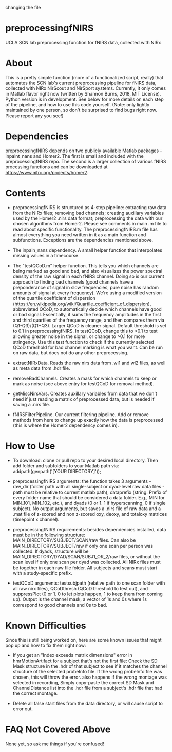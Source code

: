 changing the file

# preprocessingfNIRS
UCLA SCN lab preprocessing function for fNIRS data, collected with NIRx 

# About 
This is a pretty simple function (more of a functionalized script, really) that automates the SCN lab's current preprocessing pipeline for fNIRS data, collected with NIRx NirScout and NirSport systems. Currently, it only comes in Matlab flavor right now (written by Shannon Burns, 2018, MIT License). Python version is in development. See below for more details on each step of the pipeline, and how to use this code yourself. (Note: only lightly maintained by one person, so don't be surprised to find bugs right now. Please report any you see!)

# Dependencies
preprocessingfNIRS depends on two publicly available Matlab packages - inpaint_nans and Homer2. The first is small and included with the preprocessingfNIRS repo. The second is a larger collection of various fNIRS processing functions and can be downloaded at https://www.nitrc.org/projects/homer2.

# Contents
- preprocessingfNIRS is structured as 4-step pipeline: extracting raw data from the NIRx files; removing bad channels; creating auxillary variables used by the Homer2 .nirs data format; preprocessing the data with our chosen algorithms from Homer2. Please see comments in main .m file to read about specific functionality. The preprocessingfNIRS.m file has almost everything you need written in it as a main function and subfunctions. Exceptions are the dependencies mentioned above. 

- The inpain_nans dependency. A small helper function that interpolates missing values in a timecourse. 

- The "testQCoD.m" helper function. This tells you which channels are being marked as good and bad, and also visualizes the power spectral density of the raw signal in each fNIRS channel. Doing so is our current approach to finding bad channels (good channels have a preponderance of signal in slow frequencies, pure noise has random amounts of signal at every frequency). We're using a modified version of the quartile coefficient of dispersion (https://en.wikipedia.org/wiki/Quartile_coefficient_of_dispersion), abbreviated QCoD, to automatically decide which channels have good or bad signal. Essentially, it sums the frequency amplitudes in the first and third quartiles of the frequency range, and then compares them via (Q1-Q3)/(Q1+Q3). Larger QCoD is cleaner signal. Default threshold is set to 0.1 in preprocessingfNIRS. In testQCoD, change this to <0.1 to test allowing greater noise in the signal, or change to >0.1 for more stringency. Use this test function to check if the currently selected QCoD threshold for bad channel marking is what you want. Can be run on raw data, but does not do any other preprocessing. 

- extractNIRxData. Reads the raw nirs data from .wl1 and wl2 files, as well as meta data from .hdr file. 

- removeBadChannels. Creates a mask for which channels to keep or mark as noise (see above entry for testQCoD for removal method).

- getMiscNirsVars. Creates auxillary variables from data that we don't need if just reading a matrix of preprocessed data, but is needed if saving a .nirs file. 

- fNIRSFilterPipeline. Our current filtering pipeline. Add or remove methods from here to change up exactly how the data is preprocessed (this is where the Homer2 dependency comes in). 

# How to Use
- To download: clone or pull repo to your desired local directory. Then add folder and subfolders to your Matlab path via: 
addpath(genpath('[YOUR DIRECTORY]'));

- preprocessingfNIRS arguments: the function takes 3 arguments - raw_dir (folder path with all single-subject or dyad-level raw data files - path must be relative to current matlab path), dataprefix (string. Prefix of every folder name that should be considered a data folder. E.g., MIN for MIN_101, MIN_102, etc.), and dyads (0 or 1. 1 if hyperscanning, 0 if single subject). No output arguments, but saves a .nirs file of raw data and a .mat file of z-scored and non z-scored oxy, deoxy, and totaloxy matrices (timepoint x channel).

- preprocessingfNIRS requirements: besides dependencies installed, data must be in the following structure: MAIN_DIRECTORY/SUBJECT/SCAN/raw files. Can also be MAIN_DIRECTORY/SUBJECT/raw if only one scan per person was collected. If dyads, structure will be MAIN_DIRECTORY/DYAD/SCAN/SUBJ1_OR_2/raw files, or without the scan level if only one scan per dyad was collected. All NIRx files must be together in each raw file folder. All subjects and scans must start with a study-specific prefix.

- testQCoD arguments: testsubjpath (relative path to one scan folder with all raw nirx files), QCoDthresh (QCoD threshold to test out), and suppressPlot (0 or 1. 0 to let plots happen, 1 to keep them from coming up). Output is the channel mask, a vector of 1s and 0s where 1s correspond to good channels and 0s to bad. 

# Known Difficulties
Since this is still being worked on, here are some known issues that might pop up and how to fix them right now:
 - If you get an "Index exceeds matrix dimensions" error in hmrMotionArtifact for a subject that's not the first file: Check the SD Mask structure in the .hdr of that subject to see if it matches the channel structure of the selected probeInfo file. If the wrong probeInfo file was chosen, this will throw the error. also happens if the wrong montage was selected in recording, Simply copy-paste the correct SD Mask and ChannelDistance list into the .hdr file from a subject's .hdr file that had the correct montage.

- Delete all false start files from the data directory, or will cause script to error out. 

# FAQ Not Covered Above
None yet, so ask me things if you're confused! 
